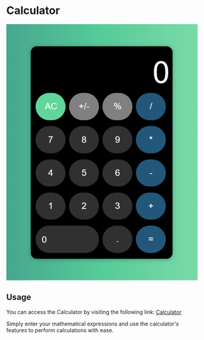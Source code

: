 # Calculator
![Calculator](./assets/img/calculator.png)
## Usage

You can access the Calculator by visiting the following link: [Calculator](https://daryashadrina-front.github.io/Calculator/)

Simply enter your mathematical expressions and use the calculator's features to perform calculations with ease.